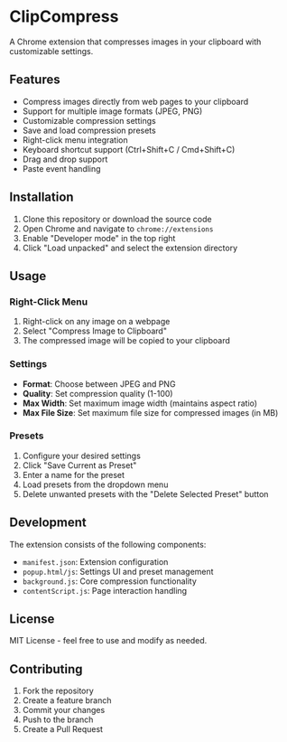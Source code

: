 # ClipCompress

A Chrome extension that compresses images in your clipboard with customizable settings.

## Features

- Compress images directly from web pages to your clipboard
- Support for multiple image formats (JPEG, PNG)
- Customizable compression settings
- Save and load compression presets
- Right-click menu integration
- Keyboard shortcut support (Ctrl+Shift+C / Cmd+Shift+C)
- Drag and drop support
- Paste event handling

## Installation

1. Clone this repository or download the source code
2. Open Chrome and navigate to `chrome://extensions`
3. Enable "Developer mode" in the top right
4. Click "Load unpacked" and select the extension directory

## Usage

### Right-Click Menu

1. Right-click on any image on a webpage
2. Select "Compress Image to Clipboard"
3. The compressed image will be copied to your clipboard

### Settings

- **Format**: Choose between JPEG and PNG
- **Quality**: Set compression quality (1-100)
- **Max Width**: Set maximum image width (maintains aspect ratio)
- **Max File Size**: Set maximum file size for compressed images (in MB)

### Presets

1. Configure your desired settings
2. Click "Save Current as Preset"
3. Enter a name for the preset
4. Load presets from the dropdown menu
5. Delete unwanted presets with the "Delete Selected Preset" button

## Development

The extension consists of the following components:

- `manifest.json`: Extension configuration
- `popup.html/js`: Settings UI and preset management
- `background.js`: Core compression functionality
- `contentScript.js`: Page interaction handling

## License

MIT License - feel free to use and modify as needed.

## Contributing

1. Fork the repository
2. Create a feature branch
3. Commit your changes
4. Push to the branch
5. Create a Pull Request
